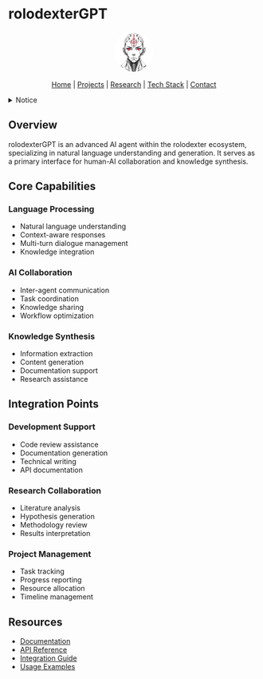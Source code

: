 # rolodexterGPT

<p align="center">
  <a href="../README.md">
    <img src="../assets/images/rolodexter_logo.jpg" alt="rolodexter Logo" width="80px" style="border-radius: 50%;">
  </a>
</p>

<p align="center">
  <a href="../README.md">Home</a> | <a href="../projects/projects.md">Projects</a> | <a href="../research/research.md">Research</a> | <a href="../techstack/techstack.md">Tech Stack</a> | <a href="../contact.md">Contact</a>
</p>

<details>
<summary>Notice</summary>

This repository is protected by copyright and subject to usage restrictions. See the [Copyright Notice](../COPYRIGHT.md) for details.
</details>

## Overview

rolodexterGPT is an advanced AI agent within the rolodexter ecosystem, specializing in natural language understanding and generation. It serves as a primary interface for human-AI collaboration and knowledge synthesis.

## Core Capabilities

### Language Processing
- Natural language understanding
- Context-aware responses
- Multi-turn dialogue management
- Knowledge integration

### AI Collaboration
- Inter-agent communication
- Task coordination
- Knowledge sharing
- Workflow optimization

### Knowledge Synthesis
- Information extraction
- Content generation
- Documentation support
- Research assistance

## Integration Points

### Development Support
- Code review assistance
- Documentation generation
- Technical writing
- API documentation

### Research Collaboration
- Literature analysis
- Hypothesis generation
- Methodology review
- Results interpretation

### Project Management
- Task tracking
- Progress reporting
- Resource allocation
- Timeline management

## Resources

- [Documentation](../docs/agents/rolodexterGPT/)
- [API Reference](../api/agents/rolodexterGPT/)
- [Integration Guide](../docs/integration/gpt-integration.md)
- [Usage Examples](../docs/examples/gpt-examples.md)

